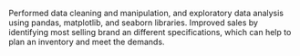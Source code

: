Performed data cleaning and manipulation, and exploratory data analysis using pandas, matplotlib, and seaborn libraries. Improved sales by identifying most selling brand an different specifications, which can help to plan an inventory and meet the demands.
